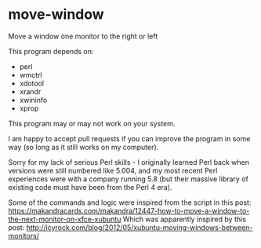 move-window
===========

Move a window one monitor to the right or left

This program depends on:
* perl
* wmctrl
* xdotool
* xrandr
* xwininfo
* xprop

This program may or may not work on your system.

I am happy to accept pull requests if you can improve the program in some way (so long as it still works on my computer).

Sorry for my lack of serious Perl skills - I originally learned Perl back when versions were still numbered like 5.004, and my most recent Perl experiences were with a company running 5.8 (but their massive library of existing code must have been from the Perl 4 era).

Some of the commands and logic were inspired from the script in this post:
https://makandracards.com/makandra/12447-how-to-move-a-window-to-the-next-monitor-on-xfce-xubuntu
Which was apparently inspired by this post:
http://icyrock.com/blog/2012/05/xubuntu-moving-windows-between-monitors/

